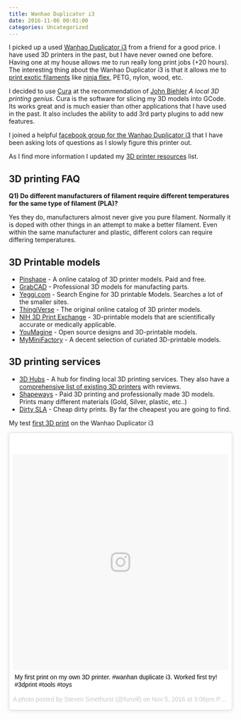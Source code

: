 ```yaml
---
title: Wanhao Duplicator i3 
date: 2016-11-06 00:01:00
categories: Uncategorized
---
```


I picked up a used [Wanhao Duplicator i3](https://www.3dhubs.com/3d-printers/wanhao-duplicator-i3) from a friend for a good price. I have used 3D printers in the past, but I have never owned one before. Having one at my house allows me to run really long print jobs (+20 hours). The interesting thing about the Wanhao Duplicator i3 is that it allows me to [print exotic filaments](https://all3dp.com/best-3d-printer-filament-types-pla-abs-pet-exotic-wood-metal/) like [ninja flex](http://ninjaflex3d.ca/), PETG, nylon, wood, etc. 

I decided to use [Cura](https://ultimaker.com/en/products/cura-software) at the recommendation of [John Biehler](http://johnbiehler.com/) *A local 3D printing genius*. Cura is the software for slicing my 3D models into GCode. Its works great and is much easier than other applications that I have used in the past. It also includes the ability to add 3rd party plugins to add new features. 

I joined a helpful [facebook group for the Wanhao Duplicator i3](https://www.facebook.com/groups/WanhaoDi3/) that I have been asking lots of questions as I slowly figure this printer out. 

As I find more information I updated my [3D printer resources](/alternatives-to-the-vancouver-hackspace#d-printing) list. 

## 3D printing FAQ 

**Q1) Do different manufacturers of filament require different temperatures for the same type of filament (PLA)?**

Yes they do, manufacturers almost never give you pure filament. Normally it is doped with other things in an attempt to make a better filament. Even within the same manufacturer and plastic, different colors can require differing temperatures.

## 3D Printable models

- [Pinshape](https://pinshape.com/) - A online catalog of 3D printer models. Paid and free.
- [GrabCAD](https://grabcad.com/) - Professional 3D models for manufacting parts.
- [Yeggi.com](http://www.yeggi.com/) - Search Engine for 3D printable Models. Searches a lot of the smaller sites.
- [ThingiVerse](http://www.thingiverse.com) - The original online catalog of 3D printer models.
- [NIH 3D Print Exchange](http://3dprint.nih.gov/) - 3D-printable models that are scientifically accurate or medically applicable.
- [YouMagine](https://www.youmagine.com/) - Open source designs and 3D-printable models.
- [MyMiniFactory](https://www.myminifactory.com/) - A decent selection of curiated 3D-printable models.

## 3D printing services

- [3D Hubs](https://www.3dhubs.com/) - A hub for finding local 3D printing services. They also have a [comprehensive list of existing 3D printers](https://www.3dhubs.com/3d-printers) with reviews.
- [Shapeways](http://www.shapeways.com/) - Paid 3D printing and professionally made 3D models. Prints many different materials (Gold, Silver, plastic, etc..)
- [Dirty SLA](http://dangerousprototypes.com/store/print3d) - Cheap dirty prints. By far the cheapest you are going to find.


My test [first 3D print](https://www.instagram.com/p/BMcdKEQBkxU/?taken-by=funvill) on the Wanhao Duplicator i3

<blockquote class="instagram-media" data-instgrm-captioned data-instgrm-version="7" style=" background:#FFF; border:0; border-radius:3px; box-shadow:0 0 1px 0 rgba(0,0,0,0.5),0 1px 10px 0 rgba(0,0,0,0.15); margin: 1px; max-width:658px; padding:0; width:99.375%; width:-webkit-calc(100% - 2px); width:calc(100% - 2px);"><div style="padding:8px;"> <div style=" background:#F8F8F8; line-height:0; margin-top:40px; padding:50.0% 0; text-align:center; width:100%;"> <div style=" background:url(data:image/png;base64,iVBORw0KGgoAAAANSUhEUgAAACwAAAAsCAMAAAApWqozAAAABGdBTUEAALGPC/xhBQAAAAFzUkdCAK7OHOkAAAAMUExURczMzPf399fX1+bm5mzY9AMAAADiSURBVDjLvZXbEsMgCES5/P8/t9FuRVCRmU73JWlzosgSIIZURCjo/ad+EQJJB4Hv8BFt+IDpQoCx1wjOSBFhh2XssxEIYn3ulI/6MNReE07UIWJEv8UEOWDS88LY97kqyTliJKKtuYBbruAyVh5wOHiXmpi5we58Ek028czwyuQdLKPG1Bkb4NnM+VeAnfHqn1k4+GPT6uGQcvu2h2OVuIf/gWUFyy8OWEpdyZSa3aVCqpVoVvzZZ2VTnn2wU8qzVjDDetO90GSy9mVLqtgYSy231MxrY6I2gGqjrTY0L8fxCxfCBbhWrsYYAAAAAElFTkSuQmCC); display:block; height:44px; margin:0 auto -44px; position:relative; top:-22px; width:44px;"></div></div> <p style=" margin:8px 0 0 0; padding:0 4px;"> <a href="https://www.instagram.com/p/BMcdKEQBkxU/" style=" color:#000; font-family:Arial,sans-serif; font-size:14px; font-style:normal; font-weight:normal; line-height:17px; text-decoration:none; word-wrap:break-word;" target="_blank">My first print on my own 3D printer. #wanhan duplicate i3. Worked first try!  #3dprint #tools #toys</a></p> <p style=" color:#c9c8cd; font-family:Arial,sans-serif; font-size:14px; line-height:17px; margin-bottom:0; margin-top:8px; overflow:hidden; padding:8px 0 7px; text-align:center; text-overflow:ellipsis; white-space:nowrap;">A photo posted by Steven Smethurst (@funvill) on <time style=" font-family:Arial,sans-serif; font-size:14px; line-height:17px;" datetime="2016-11-05T22:06:29+00:00">Nov 5, 2016 at 3:06pm PDT</time></p></div></blockquote><script async defer src="//platform.instagram.com/en_US/embeds.js"></script>

